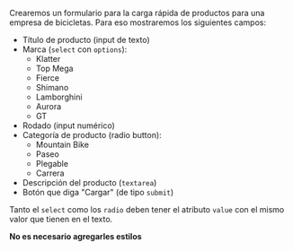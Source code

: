 Crearemos un formulario para la carga rápida de productos para una empresa de bicicletas. Para eso mostraremos los siguientes campos:

- Título de producto (input de texto)
- Marca (`select` con `options`):
  - Klatter
  - Top Mega
  - Fierce
  - Shimano
  - Lamborghini
  - Aurora
  - GT
- Rodado (input numérico)
- Categoría de producto (radio button):
  - Mountain Bike
  - Paseo
  - Plegable
  - Carrera
- Descripción del producto (`textarea`)
- Botón que diga "Cargar" (de tipo `submit`)

Tanto el `select` como los `radio` deben tener el atributo `value` con el mismo valor que tienen en el texto.

**No es necesario agregarles estilos**